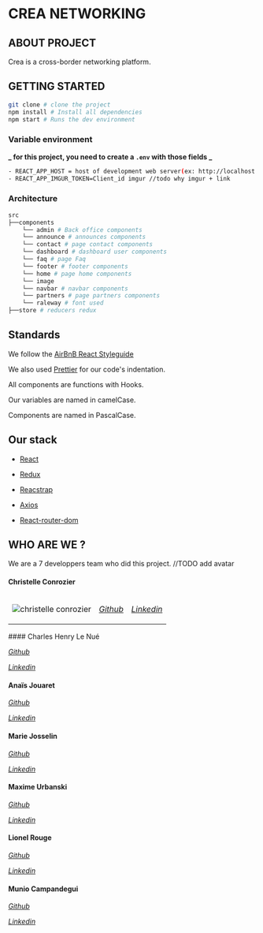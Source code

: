 # CREA NETWORKING

## ABOUT PROJECT

Crea is a cross-border networking platform.

## GETTING STARTED

```bash
git clone # clone the project
npm install # Install all dependencies
npm start # Runs the dev environment
```

### Variable environment

**_ for this project, you need to create a `.env` with those fields _**

```bash
- REACT_APP_HOST = host of development web server(ex: http://localhost:8080)
- REACT_APP_IMGUR_TOKEN=Client_id imgur //todo why imgur + link
```

### Architecture

```bash
src
├──components
    └── admin # Back office components
    └── announce # announces components
    └── contact # page contact components
    └── dashboard # dashboard user components
    └── faq # page Faq
    └── footer # footer components
    └── home # page home components
    └── image
    └── navbar # navbar components
    └── partners # page partners components
    └── raleway # font used
├──store # reducers redux
```

## Standards

We follow the [AirBnB React Styleguide](https://github.com/airbnb/javascript#airbnb-javascript-style-guide-)

We also used [Prettier](https://github.com/prettier/prettier-vscode#prettier-formatter-for-visual-studio-code) for our code's indentation.

All components are functions with Hooks.

Our variables are named in camelCase.

Components are named in PascalCase.

## Our stack

- [React](https://fr.reactjs.org/docs/getting-started.html)

- [Redux](https://redux.js.org/)

- [Reacstrap](https://reactstrap.github.io/)

- [Axios](https://github.com/axios/axios#axios)

- [React-router-dom](https://www.npmjs.com/package/react-router-dom)

## WHO ARE WE ?

We are a 7 developpers team who did this project. //TODO add avatar

<table>
<thead>
<tr>

#### Christelle Conrozier

</tr>
</thead>
<tbody>
<tr>
<td>

<img src="https://avatars3.githubusercontent.com/u/61701315?s=460&u=a65acc44f7d62aee4239472598b77943a5d96773&v=4" alt="christelle conrozier"> </img>

</td>
<td>

[_Github_](https://github.com/christellec64)

</td>
<td>

[_Linkedin_](https://www.linkedin.com/in/christelle-conrozier/)

</td>
</tr>
</tbody>
</table>
#### Charles Henry Le Nué

[_Github_](https://github.com/Charlyln)

[_Linkedin_](https://www.linkedin.com/in/charles-henry-le-nu%C3%A9/)

#### Anaïs Jouaret

[_Github_](https://github.com/nanou-11)

[_Linkedin_](https://www.linkedin.com/in/anais-jouaret/)

#### Marie Josselin

[_Github_](https://github.com/MarieJoss)

[_Linkedin_](https://www.linkedin.com/in/marie-josselin)

#### Maxime Urbanski

[_Github_](https://github.com/Maxiloudoi)

[_Linkedin_](https://www.linkedin.com/in/maxime-urbanski/)

#### Lionel Rouge

[_Github_](https://github.com/lio-code)

[_Linkedin_](https://www.linkedin.com/in/lionel-rouge/)

#### Munio Campandegui

[_Github_](https://github.com/whitewolf64)

[_Linkedin_](https://www.linkedin.com/in/campandegui-munio/)
